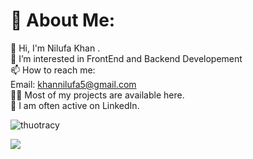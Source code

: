 # 💫 About Me:
👋 Hi,  I'm Nilufa Khan .<br>👀 I’m interested in FrontEnd and Backend Developement<br>📫 How to reach me:<br>Email: khannilufa5@gmail.com<br>👨‍💻 Most of my projects are available here.<br>📝 I am often active on LinkedIn.
<br>
<p align="left"> <img src="https://komarev.com/ghpvc/?username=Nilufa-Khan&label=Profile%20views&color=0e75b6&style=flat" alt="thuotracy" " /> </p>


![](https://github-readme-stats.vercel.app/api?username=Nilufa-Khan&theme=radical&hide_border=false&include_all_commits=false&count_private=false)<br/>
<!-- ![](https://github-readme-streak-stats.herokuapp.com/?user=Nilufa-Khan&theme=radical&hide_border=false)<br/> -->
<!-- ![](https://github-readme-stats.vercel.app/api/top-langs/?username=Nilufa-Khan&theme=radical&hide_border=false&include_all_commits=false&count_private=false&layout=compact) -->

<!-- ---
[![](https://visitcount.itsvg.in/api?id=Nilufa-Khan&icon=0&color=0)](https://visitcount.itsvg.in) -->

<!-- Proudly created with GPRM ( https://gprm.itsvg.in ) -->
